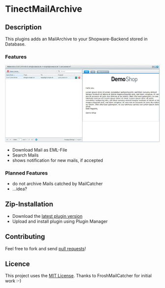 # TinectMailArchive

## Description

This plugins adds an MailArchive to your Shopware-Backend stored in Database.

### Features

![Preview](preview.jpg)

- Download Mail as EML-File
- Search Mails
- shows notification for new mails, if accepted

### Planned Features

- do not archive Mails catched by MailCatcher
- ...idea?


## Zip-Installation

* Download the [latest plugin version](https://github.com/tinect/TinectMailArchive/releases/latest/)
* Upload and install plugin using Plugin Manager

## Contributing

Feel free to fork and send [pull requests](https://github.com/tinect/TinectMailArchive)!


## Licence

This project uses the [MIT License](LICENCE.md).
Thanks to FroshMailCatcher for initial work :-)

